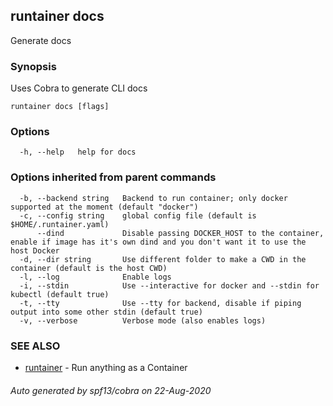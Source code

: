 ## runtainer docs

Generate docs

### Synopsis

Uses Cobra to generate CLI docs

```
runtainer docs [flags]
```

### Options

```
  -h, --help   help for docs
```

### Options inherited from parent commands

```
  -b, --backend string   Backend to run container; only docker supported at the moment (default "docker")
  -c, --config string    global config file (default is $HOME/.runtainer.yaml)
      --dind             Disable passing DOCKER_HOST to the container, enable if image has it's own dind and you don't want it to use the host Docker
  -d, --dir string       Use different folder to make a CWD in the container (default is the host CWD)
  -l, --log              Enable logs
  -i, --stdin            Use --interactive for docker and --stdin for kubectl (default true)
  -t, --tty              Use --tty for backend, disable if piping output into some other stdin (default true)
  -v, --verbose          Verbose mode (also enables logs)
```

### SEE ALSO

* [runtainer](runtainer.md)	 - Run anything as a Container

###### Auto generated by spf13/cobra on 22-Aug-2020
